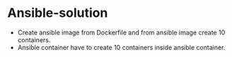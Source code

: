 # Ansible-solution
- Create ansible image from Dockerfile and from ansible image create 10 containers.
- Ansible container have to create 10 containers inside ansible container.
